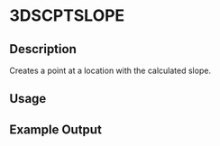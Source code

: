 # 3DSCPTSLOPE

## Description

Creates a point at a location with the calculated slope.

## Usage

## Example Output
```
```
